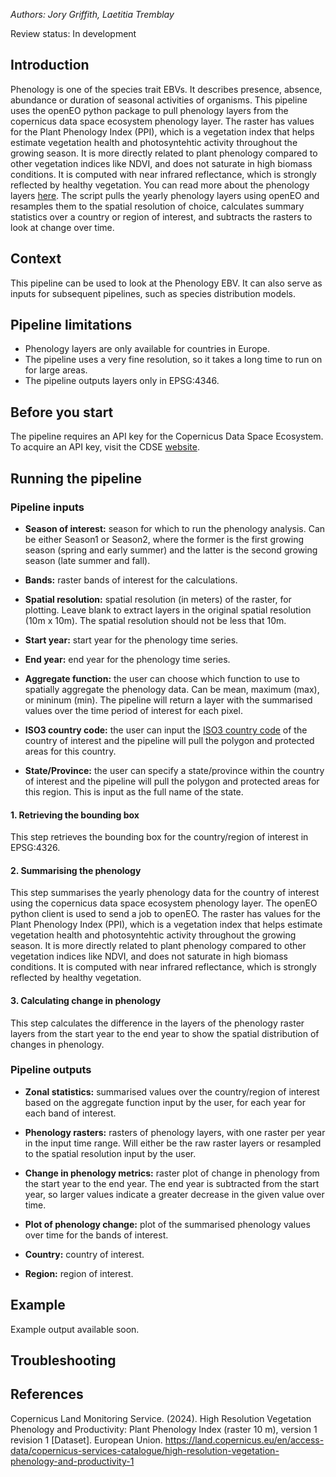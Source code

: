 _Authors: Jory Griffith, Laetitia Tremblay_

Review status: In development

## Introduction
Phenology is one of the species trait EBVs. It describes presence, absence, abundance or duration of seasonal activities of organisms. This pipeline uses the openEO python package to pull phenology layers from the copernicus data space ecosystem phenology layer. The raster has values for the Plant Phenology Index (PPI), which is a vegetation index that helps estimate vegetation health and photosyntehtic activity throughout the growing season. It is more directly related to plant phenology compared to other vegetation indices like NDVI, and does not saturate in high biomass conditions. It is computed with near infrared reflectance, which is strongly reflected by healthy vegetation. You can read more about the phenology layers [here](https://land.copernicus.eu/en/dataset-catalog). The script pulls the yearly phenology layers using openEO and resamples them to the spatial resolution of choice, calculates summary statistics over a country or region of interest, and subtracts the rasters to look at change over time.

## Context
This pipeline can be used to look at the Phenology EBV. It can also serve as inputs for subsequent pipelines, such as species distribution models.

## Pipeline limitations

- Phenology layers are only available for countries in Europe.
- The pipeline uses a very fine resolution, so it takes a long time to run on for large areas.
- The pipeline outputs layers only in EPSG:4346.

## Before you start
The pipeline requires an API key for the Copernicus Data Space Ecosystem. To acquire an API key, visit the CDSE [website](https://dataspace.copernicus.eu/analyse/openeo).

## Running the pipeline

### Pipeline inputs

- **Season of interest:** season for which to run the phenology analysis. Can be either Season1 or Season2, where the former is the first growing season (spring and early summer) and the latter is the second growing season (late summer and fall).

- **Bands:** raster bands of interest for the calculations.

- **Spatial resolution:** spatial resolution (in meters) of the raster, for plotting. Leave blank to extract layers in the original spatial resolution (10m x 10m). The spatial resolution should not be less that 10m.

- **Start year:** start year for the phenology time series.

- **End year:** end year for the phenology time series.

- **Aggregate function:** the user can choose which function to use to spatially aggregate the phenology data. Can be mean, maximum (max), or mininum (min). The pipeline will return a layer with the summarised values over the time period of interest for each pixel.

- **ISO3 country code:** the user can input the [ISO3 country code](https://en.wikipedia.org/wiki/ISO_3166-1_alpha-3) of the country of interest and the pipeline will pull the polygon and protected areas for this country.

- **State/Province:** the user can specify a state/province within the country of interest and the pipeline will pull the polygon and protected areas for this region. This is input as the full name of the state.

#### **1. Retrieving the bounding box**
This step retrieves the bounding box for the country/region of interest in EPSG:4326.

#### **2. Summarising the phenology**
This step summarises the yearly phenology data for the country of interest using the copernicus data space ecosystem phenology layer. The openEO python client is used to send a job to openEO. The raster has values for the Plant Phenology Index (PPI), which is a vegetation index that helps estimate vegetation health and photosyntehtic activity throughout the growing season. It is more directly related to plant phenology compared to other vegetation indices like NDVI, and does not saturate in high biomass conditions. It is computed with near infrared reflectance, which is strongly reflected by healthy vegetation.

#### **3. Calculating change in phenology**
This step calculates the difference in the layers of the phenology raster layers from the start year to the end year to show the spatial distribution of changes in phenology.

### Pipeline outputs

- **Zonal statistics:** summarised values over the country/region of interest based on the aggregate function input by the user, for each year for each band of interest.

- **Phenology rasters:** rasters of phenology layers, with one raster per year in the input time range. Will either be the raw raster layers or resampled to the spatial resolution input by the user.

- **Change in phenology metrics:** raster plot of change in phenology from the start year to the end year. The end year is subtracted from the start year, so larger values indicate a greater decrease in the given value over time.

- **Plot of phenology change:** plot of the summarised phenology values over time for the bands of interest.

- **Country:** country of interest.

- **Region:** region of interest.

## Example
Example output available soon.

## Troubleshooting

## References
Copernicus Land Monitoring Service. (2024). High Resolution Vegetation Phenology and Productivity: Plant Phenology Index (raster 10 m), version 1 revision 1 [Dataset]. European Union. https://land.copernicus.eu/en/access-data/copernicus-services-catalogue/high-resolution-vegetation-phenology-and-productivity-1


